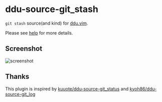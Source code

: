 # ddu-source-git_stash

`git stash` source(and kind) for [ddu.vim](https://github.com/Shougo/ddu.vim).

Please see [help](./doc/) for more details.

## Screenshot

![screenshot](https://user-images.githubusercontent.com/33555487/257060600-74c03fed-f213-420b-89e2-8df806be103a.png)

## Thanks

This plugin is inspired by [kuuote/ddu-source-git_status](https://github.com/kuuote/ddu-source-git_status) and [kyoh86/ddu-source-git_log](https://github.com/kyoh86/ddu-source-git_log)
